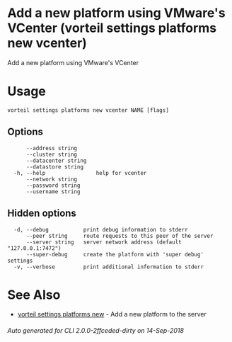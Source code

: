 # Add a new platform using VMware's VCenter (vorteil settings platforms new vcenter)

Add a new platform using VMware's VCenter

# Usage

```
vorteil settings platforms new vcenter NAME [flags]
```

## Options

```
      --address string      
      --cluster string      
      --datacenter string   
      --datastore string    
  -h, --help                help for vcenter
      --network string      
      --password string     
      --username string     
```

## Hidden options

```
  -d, --debug           print debug information to stderr
      --peer string     route requests to this peer of the server
      --server string   server network address (default "127.0.0.1:7472")
      --super-debug     create the platform with 'super debug' settings
  -v, --verbose         print additional information to stderr
```

# See Also

* [vorteil settings platforms new](../platforms_new)	 - Add a new platform to the server

###### Auto generated for CLI 2.0.0-2ffceded-dirty on 14-Sep-2018
